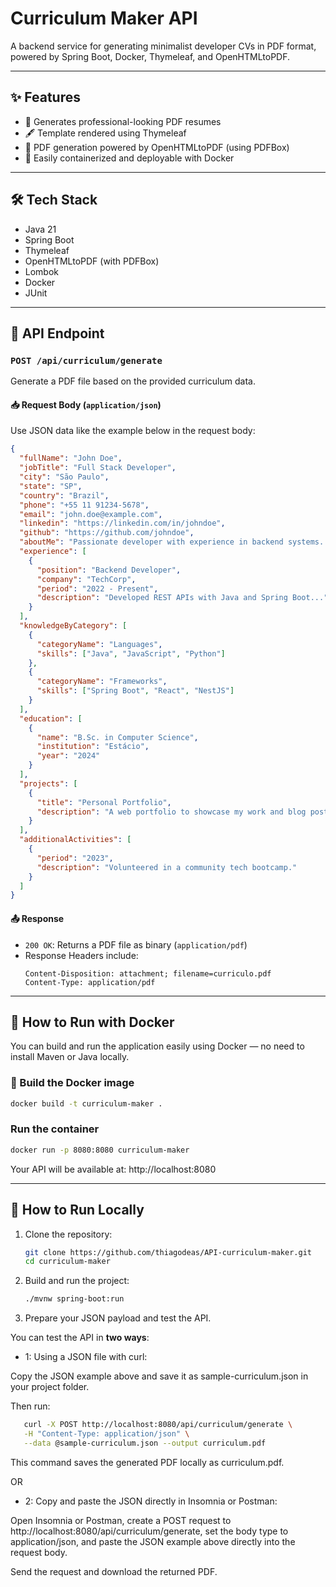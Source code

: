 # Curriculum Maker API

A backend service for generating minimalist developer CVs in PDF format, powered by Spring Boot, Docker, Thymeleaf, and OpenHTMLtoPDF.

---

## ✨ Features

- 🧾 Generates professional-looking PDF resumes
- 🖋️ Template rendered using Thymeleaf
- 📄 PDF generation powered by OpenHTMLtoPDF (using PDFBox)
- 🐳 Easily containerized and deployable with Docker

---

## 🛠️ Tech Stack

- Java 21
- Spring Boot
- Thymeleaf
- OpenHTMLtoPDF (with PDFBox)
- Lombok
- Docker
- JUnit

---

## 📌 API Endpoint

### `POST /api/curriculum/generate`

Generate a PDF file based on the provided curriculum data.

#### 📥 Request Body (`application/json`)

Use JSON data like the example below in the request body:

```json
{
  "fullName": "John Doe",
  "jobTitle": "Full Stack Developer",
  "city": "São Paulo",
  "state": "SP",
  "country": "Brazil",
  "phone": "+55 11 91234-5678",
  "email": "john.doe@example.com",
  "linkedin": "https://linkedin.com/in/johndoe",
  "github": "https://github.com/johndoe",
  "aboutMe": "Passionate developer with experience in backend systems...",
  "experience": [
    {
      "position": "Backend Developer",
      "company": "TechCorp",
      "period": "2022 - Present",
      "description": "Developed REST APIs with Java and Spring Boot..."
    }
  ],
  "knowledgeByCategory": [
    {
      "categoryName": "Languages",
      "skills": ["Java", "JavaScript", "Python"]
    },
    {
      "categoryName": "Frameworks",
      "skills": ["Spring Boot", "React", "NestJS"]
    }
  ],
  "education": [
    {
      "name": "B.Sc. in Computer Science",
      "institution": "Estácio",
      "year": "2024"
    }
  ],
  "projects": [
    {
      "title": "Personal Portfolio",
      "description": "A web portfolio to showcase my work and blog posts."
    }
  ],
  "additionalActivities": [
    {
      "period": "2023",
      "description": "Volunteered in a community tech bootcamp."
    }
  ]
}
```

#### 📤 Response

- `200 OK`: Returns a PDF file as binary (`application/pdf`)
- Response Headers include:
  ```
  Content-Disposition: attachment; filename=curriculo.pdf
  Content-Type: application/pdf
  ```

---

## 🐳 How to Run with Docker

You can build and run the application easily using Docker — no need to install Maven or Java locally.

### 🧱 Build the Docker image

```bash
docker build -t curriculum-maker .
```

### Run the container

```bash
docker run -p 8080:8080 curriculum-maker
```

Your API will be available at: http://localhost:8080

---

## 🚀 How to Run Locally

1. Clone the repository:
   ```bash
   git clone https://github.com/thiagodeas/API-curriculum-maker.git
   cd curriculum-maker
   ```

2. Build and run the project:
   ```bash
   ./mvnw spring-boot:run
   ```

3. Prepare your JSON payload and test the API.

You can test the API in **two ways**:

- 1: Using a JSON file with curl:

Copy the JSON example above and save it as sample-curriculum.json in your project folder.

Then run:
```bash
   curl -X POST http://localhost:8080/api/curriculum/generate \
   -H "Content-Type: application/json" \
   --data @sample-curriculum.json --output curriculum.pdf
```
This command saves the generated PDF locally as curriculum.pdf.

OR

- 2: Copy and paste the JSON directly in Insomnia or Postman:

Open Insomnia or Postman, create a POST request to http://localhost:8080/api/curriculum/generate, set the body type to application/json, and paste the JSON example above directly into the request body.

Send the request and download the returned PDF.
